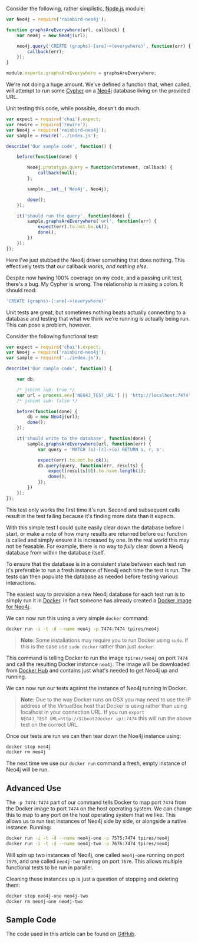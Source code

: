 Consider the following, rather simplistic, [Node.js][node] module:

```javascript
var Neo4j = require('rainbird-neo4j');

function graphsAreEverywhere(url, callback) {
    var neo4j = new Neo4j(url);

    neo4j.query('CREATE (graphs)-[are]->(everywhere)', function(err) {
        callback(err);
    });
}

module.exports.graphsAreEverywhere = graphsAreEverywhere;
```

We're not doing a huge amount. We've defined a function that, when called, will attempt to run some [Cypher][cypher] on a [Neo4j][neo4j] database living on the provided URL.

Unit testing this code, while possible, doesn't do much.

```javascript
var expect = require('chai').expect;
var rewire = require('rewire');
var Neo4j = require('rainbird-neo4j');
var sample = rewire('../index.js');

describe('Our sample code', function() {

    before(function(done) {

        Neo4j.prototype.query = function(statement, callback) {
            callback(null);
        };

        sample.__set__('Neo4j', Neo4j);

        done();
    });

    it('should run the query', function(done) {
        sample.graphsAreEverywhere('url', function(err) {
            expect(err).to.not.be.ok();
            done();
        })
    });
});
```

Here I've just stubbed the Neo4j driver something that does nothing. This effectively tests that our callback works, _and nothing else_.

Despite now having 100% coverage on my code, and a passing unit test, there's a bug. My Cypher is wrong. The relationship is missing a colon. It should read:

```javascript
'CREATE (graphs)-[:are]->(everywhere)'
```

Unit tests are great, but sometimes nothing beats actually connecting to a database and testing that what we think we're running is actually being run. This can pose a problem, however.

Consider the following functional test:

```javascript
var expect = require('chai').expect;
var Neo4j = require('rainbird-neo4j');
var sample = require('../index.js');

describe('Our sample code', function() {

    var db;

    /* jshint sub: true */
    var url = process.env['NEO4J_TEST_URL'] || 'http://localhost:7474';
    /* jshint sub: false */

    before(function(done) {
        db = new Neo4j(url);
        done();
    });

    it('should write to the database', function(done) {
        sample.graphsAreEverywhere(url, function(err) {
            var query = 'MATCH (s)-[r]->(o) RETURN s, r, o';

            expect(err).to.not.be.ok();
            db.query(query, function(err, results) {
                expect(results[0]).to.have.length(1);
                done();
            });
        })
    });
});
```

This test only works the first time it's run. Second and subsequent calls result in the test failing because it's finding more data than it expects.

With this simple test I could quite easily clear down the database before I start, or make a note of how many results are returned before our function is called and simply ensure it is increased by one. In the real world this may not be feasable. For example, there is no way to _fully_ clear down a Neo4j database from within the database itself.

To ensure that the database is in a consistent state between each test run it's preferable to run a fresh instance of Neo4j each time the test is run. The tests can then populate the database as needed before testing various interactions.

The easiest way to provision a new Neo4j database for each test run is to simply run it in [Docker][docker]. In fact someone has already created a [Docker image for Neo4j][neo4jdocker].

We can now run this using a very simple `docker` command:

```bash
docker run -i -t -d --name neo4j -p 7474:7474 tpires/neo4j
```

> **Note**: Some installations may require you to run Docker using `sudo`. If this is the case use `sudo docker` rather than just `docker`.

This command is telling Docker to run the image `tpires/neo4j` on port `7474` and call the resulting Docker instance `neo4j`. The image will be downloaded from [Docker Hub][hub] and contains just what's needed to get Neo4j up and running.

We can now run our tests against the instance of Neo4j running in Docker.

> **Note:** Due to the way Docker runs on OSX you may need to use the IP address of the VirtualBox host that Docker is using rather than using localhost in your connection URL. If you run `export NEO4J_TEST_URL=http://$(boot2docker ip):7474` this will run the above test on the correct URL.

Once our tests are run we can then tear down the Noe4j instance using:

```bash
docker stop neo4j
docker rm neo4j
```

The next time we use our `docker run` command a fresh, empty instance of Neo4j will be run.

## Advanced Use

The `-p 7474:7474` part of our command tells Docker to map port `7474` from the Docker image to port `7474` on the host operating system. We can change this to map to any port on the host operating system that we like. This allows us to run test instances of Neo4j side by side, or alongside a native instance. Running:

```bash
docker run -i -t -d --name neo4j-one -p 7575:7474 tpires/neo4j
docker run -i -t -d --name neo4j-two -p 7676:7474 tpires/neo4j
```

Will spin up two instances of Neo4j, one called `neo4j-one` running on port `7575`, and one called `neo4j-two` running on port `7676`. This allows multiple functional tests to be run in parallel. 

Cleaning these instances up is just a question of stopping and deleting them:

```bash
docker stop neo4j-one neo4j-two
docker rm neo4j-one neo4j-two
```

## Sample Code

The code used in this article can be found on [GitHub][github].

[docker]: https://www.docker.com/
[node]: https://nodejs.org/
[cypher]: http://neo4j.com/developer/cypher-query-language/
[neo4j]: http://neo4j.com/
[neo4jdocker]: https://github.com/tpires/neo4j
[hub]: https://hub.docker.com
[github]: https://github.com/domdavis/functional-testing-neo4j-docker